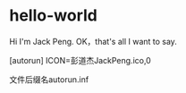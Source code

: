# hello-world
Hi I'm Jack Peng.
OK，that's all I want to say.

[autorun]
ICON=彭道杰JackPeng.ico,0

文件后缀名autorun.inf
